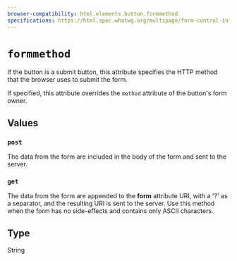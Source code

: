 ```yaml
---
browser-compatibility: html.elements.button.formmethod
specifications: https://html.spec.whatwg.org/multipage/form-control-infrastructure.html#attr-fs-formmethod
---
```


# `formmethod`

If the button is a submit button, this attribute specifies the HTTP
method that the browser uses to submit the form.

If specified, this attribute overrides the `method` attribute of the
button's form owner.

## Values

### `post`

The data from the form are included in the body of the
form and sent to the server.

### `get`

The data from the form are appended to the **form**
attribute URI, with a '?' as a separator, and the resulting
URI is sent to the server. Use this method when the form has no
side-effects and contains only ASCII characters.

## Type

String
